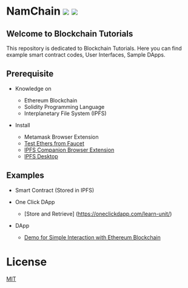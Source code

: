 # NamChain ![](https://img.shields.io/badge/Project-Nam-ff69b4.svg) ![](https://img.shields.io/badge/madeby-Ramaguru-blue.svg)

## Welcome to Blockchain Tutorials

This repository is dedicated to Blockchain Tutorials. Here you can find example smart contract codes, User Interfaces, Sample DApps.

## Prerequisite
- Knowledge on 
    - Ethereum Blockchain
    - Solidity Programming Language
    - Interplanetary File System (IPFS)
    
- Install
    - Metamask Browser Extension
    - [Test Ethers from Faucet](https://faucet.metamask.io/)
    - [IPFS Companion Browser Extension](https://ipfs.io/)
    - [IPFS Desktop](https://ipfs.io/)

## Examples

- Smart Contract (Stored in IPFS)


- One Click DApp 
    - [Store and Retrieve] (https://oneclickdapp.com/learn-unit/)

- DApp
    - [Demo for Simple Interaction with Ethereum Blockchain](Simple_Interaction_Example_SC.html)

# License

[MIT](https://github.com/ramagururadhakrishnan/NamChain/blob/master/MIT)

